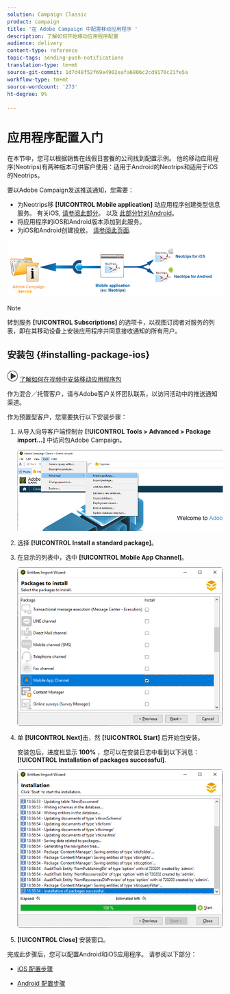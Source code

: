 ```yaml
---
solution: Campaign Classic
product: campaign
title: '在 Adobe Campaign 中配置移动应用程序 '
description: 了解如何开始移动应用程序配置
audience: delivery
content-type: reference
topic-tags: sending-push-notifications
translation-type: tm+mt
source-git-commit: 1d7d48f52f69e4902eafa6806c2cd9170c21fe5a
workflow-type: tm+mt
source-wordcount: '273'
ht-degree: 9%

---
```



# 应用程序配置入门

在本节中，您可以根据销售在线假日套餐的公司找到配置示例。 他的移动应用程序(Neotrips)有两种版本可供客户使用：适用于Android的Neotrips和适用于iOS的Neotrips。

要以Adobe Campaign发送推送通知，您需要：

* 为Neotrips移 **[!UICONTROL Mobile application]** 动应用程序创建类型信息服务。 有关iOS, [请参阅此部分](../../delivery/using/configuring-the-mobile-application.md#configuring-ios-service)。 以及 [此部分针对Android](../../delivery/using/configuring-the-mobile-application-android.md#configuring-android-service)。
* 将应用程序的iOS和Android版本添加到此服务。
* 为iOS和Android创建投放。 [请参阅此页面](../../delivery/using/creating-notifications.md).

![](assets/nmac_service_diagram.png)

>[!NOTE]
>
>转到服务 **[!UICONTROL Subscriptions]** 的选项卡，以视图订阅者对服务的列表，即在其移动设备上安装应用程序并同意接收通知的所有用户。

## 安装包 {#installing-package-ios}

![](assets/do-not-localize/how-to-video.png) [了解如何在视频中安装移动应用程序包](https://experienceleague.adobe.com/docs/campaign-classic-learn/tutorials/sending-messages/push-channel/installing-the-mobile-app-channel.html?lang=en#sending-messages)

作为混合／托管客户，请与Adobe客户关怀团队联系，以访问活动中的推送通知渠道。

作为预置型客户，您需要执行以下安装步骤：

1. 从导入向导客户端控制台 **[!UICONTROL Tools > Advanced > Package import...]** 中访问包Adobe Campaign。

   ![](assets/package_ios.png)

1. 选择 **[!UICONTROL Install a standard package]**。

1. 在显示的列表中，选中 **[!UICONTROL Mobile App Channel]**。

   ![](assets/package_ios_2.png)

1. 单 **[!UICONTROL Next]**&#x200B;击，然 **[!UICONTROL Start]** 后开始包安装。

   安装包后，进度栏显示 **100%** ，您可以在安装日志中看到以下消息： **[!UICONTROL Installation of packages successful]**.

   ![](assets/package_ios_3.png)

1. **[!UICONTROL Close]** 安装窗口。

完成此步骤后，您可以配置Android和iOS应用程序。
请参阅以下部分：

* [iOS 配置步骤](../../delivery/using/configuring-the-mobile-application.md)

* [Android 配置步骤](../../delivery/using/configuring-the-mobile-application-android.md)
